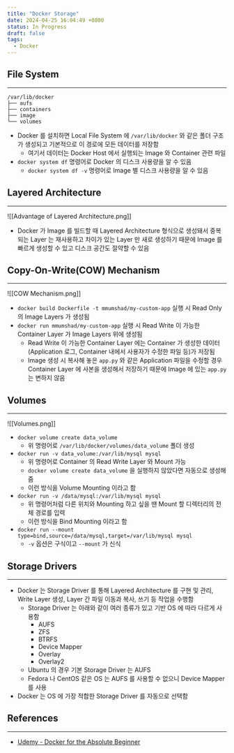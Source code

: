 ```yaml
---
title: "Docker Storage"
date: 2024-04-25 16:04:49 +0800
status: In Progress
draft: false
tags:
  - Docker
---
```

## File System
---
```
/var/lib/docker
├── aufs
├── containers
├── image
└── volumes
```
- Docker 를 설치하면 Local File System 에 `/var/lib/docker` 와 같은 폴더 구조가 생성되고 기본적으로 이 경로에 모든 데이터를 저장함
	- 여기서 데이터는 Docker Host 에서 실행되는 Image 와 Container 관련 파일
- `docker system df` 명령어로 Docker 의 디스크 사용량을 알 수 있음
	- `docker system df -v` 명령어로 Image 별 디스크 사용량을 알 수 있음

## Layered Architecture
---
![[Advantage of Layered Architecture.png]]
- Docker 가 Image 를 빌드할 때 Layered Architecture 형식으로 생성돼서 중복되는 Layer 는 재사용하고 차이가 있는 Layer 만 새로 생성하기 때문에 Image 를 빠르게 생성할 수 있고 디스크 공간도 절약할 수 있음

## Copy-On-Write(COW) Mechanism
---
![[COW Mechanism.png]]
- `docker build Dockerfile -t mmumshad/my-custom-app` 실행 시 Read Only 의 Image Layers 가 생성됨
- `docker run mmumshad/my-custom-app` 실행 시 Read Write 이 가능한 Container Layer 가 Image Layers 위에 생성됨
	- Read Write 이 가능한 Container Layer 에는 Container 가 생성한 데이터(Application 로그, Container 내에서 사용자가 수정한 파일 등)가 저장됨
	- Image 생성 시 복사해 놓은 `app.py` 와 같은 Application 파일을 수정할 경우 Container Layer 에 사본을 생성해서 저장하기 때문에 Image 에 있는 `app.py` 는 변하지 않음

## Volumes
---
![[Volumes.png]]
- `docker volume create data_volume`
	- 위 명령어로 `/var/lib/docker/volumes/data_volume` 폴더 생성
- `docker run -v data_volume:/var/lib/mysql mysql`
	- 위 명령어로 Container 의 Read Write Layer 와 Mount 가능
	- `docker volume create data_volume` 을 실행하지 않았다면 자동으로 생성해줌
	- 이런 방식을 Volume Mounting 이라고 함
- `docker run -v /data/mysql:/var/lib/mysql mysql`
	- 위 명령어처럼 다른 위치와 Mounting 하고 싶을 땐 Mount 할 디렉터리의 전체 경로를 입력
	- 이런 방식을 Bind Mounting 이라고 함
- `docker run --mount type=bind,source=/data/mysql,target=/var/lib/mysql mysql`
	- `-v` 옵션은 구식이고 `--mount` 가 신식

## Storage Drivers
---
- Docker 는 Storage Driver 를 통해 Layered Architecture 를 구현 및 관리, Write Layer 생성, Layer 간 파일 이동과 복사, 쓰기 등 작업을 수행함
	- Storage Driver 는 아래와 같이 여러 종류가 있고 기반 OS 에 따라 다르게 사용함
		- AUFS
		- ZFS
		- BTRFS
		- Device Mapper
		- Overlay
		- Overlay2
	- Ubuntu 의 경우 기본 Storage Driver 는 AUFS
	- Fedora 나 CentOS 같은 OS 는 AUFS 를 사용할 수 없으니 Device Mapper 를 사용
- Docker 는 OS 에 가장 적합한 Storage Driver 를 자동으로 선택함

## References
---
- [Udemy - Docker for the Absolute Beginner](https://www.udemy.com/course/learn-docker/)
